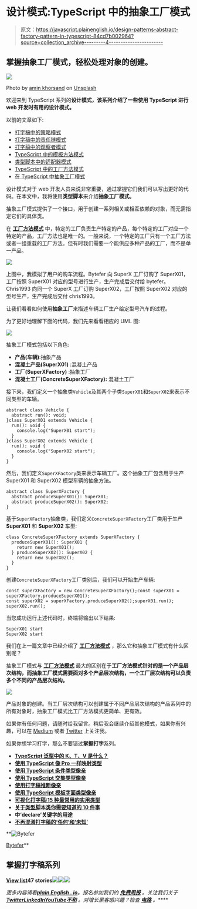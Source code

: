 # 设计模式:TypeScript 中的抽象工厂模式

> 原文：<https://javascript.plainenglish.io/design-patterns-abstract-factory-pattern-in-typescript-84cd7b002964?source=collection_archive---------4----------------------->

## 掌握抽象工厂模式，轻松处理对象的创建。

![](img/e6eadd5553f8bcdfd59b71f91970ea10.png)

Photo by [amin khorsand](https://unsplash.com/@hero92?utm_source=medium&utm_medium=referral) on [Unsplash](https://unsplash.com?utm_source=medium&utm_medium=referral)

欢迎来到 TypeScript 系列的**设计模式，该系列介绍了一些使用 TypeScript 进行 web 开发时有用的设计模式。**

以前的文章如下:

*   [打字稿中的策略模式](/design-patterns-strategy-pattern-in-typescript-54eda9b40f09)
*   [打字稿中的责任链模式](/design-patterns-chain-of-responsibility-pattern-in-typescript-dba6bdffe456)
*   [打字稿中的观察者模式](/design-patterns-observer-pattern-in-typescript-f6589f1ce4fc)
*   [TypeScript 中的模板方法模式](/design-patterns-template-method-pattern-in-typescript-ce0c8b158985)
*   [类型脚本中的适配器模式](/design-patterns-adapter-pattern-in-typescript-4b7ad3c1c234)
*   [TypeScript 中的工厂方法模式](/design-patterns-factory-method-pattern-in-typescript-c4c3047a6289)
*   [在 TypeScript 中抽象工厂模式](/design-patterns-abstract-factory-pattern-in-typescript-84cd7b002964)

设计模式对于 web 开发人员来说非常重要，通过掌握它们我们可以写出更好的代码。在本文中，我将使用**类型脚本**来介绍**抽象工厂模式。**

抽象工厂模式提供了一个接口，用于创建一系列相关或相互依赖的对象，而无需指定它们的具体类。

在 [**工厂方法模式**](/design-patterns-factory-method-pattern-in-typescript-c4c3047a6289) 中，特定的工厂负责生产特定的产品，每个特定的工厂对应一个特定的产品，工厂方法也是唯一的。一般来说，一个特定的工厂只有一个工厂方法或者一组重载的工厂方法。但有时我们需要一个能供应多种产品的工厂，而不是单一产品。

![](img/6ba7139da1490d5297f34edd3439b595.png)

上图中，我模拟了用户的购车流程。Bytefer 向 SuperX 工厂订购了 SuperX01，工厂按照 SuperX01 对应的型号进行生产，生产完成后交付给 bytefer。Chris1993 向同一个 SuperX 工厂订购 SuperX02，工厂按照 SuperX02 对应的型号生产，生产完成后交付 chris1993。

让我们看看如何使用**抽象工厂**来描述车辆工厂生产给定型号汽车的过程。

为了更好地理解下面的代码，我们先来看看相应的 UML 图:

![](img/44a3bc24edad743eb321d29e70edb90a.png)

抽象工厂模式包括以下角色:

*   **产品(车辆)**:抽象产品
*   **混凝土产品(SuperX01)** :混凝土产品
*   **工厂(SuperXFactory)** :抽象工厂
*   **混凝土工厂(ConcreteSuperXFactory):** 混凝土工厂

接下来，我们定义一个抽象类`Vehicle`及其两个子类`SuperX01`和`SuperX02`来表示不同类型的车辆。

```
abstract class Vehicle {
  abstract run(): void;
}class SuperX01 extends Vehicle {
  run(): void {
    console.log("SuperX01 start");
  }
}class SuperX02 extends Vehicle {
  run(): void {
    console.log("SuperX02 start");
  }
}
```

然后，我们定义`SuperXFactory`类来表示车辆工厂。这个抽象工厂包含用于生产 SuperX01 和 SuperX02 模型车辆的抽象方法。

```
abstract class SuperXFactory {
  abstract produceSuperX01(): SuperX01;
  abstract produceSuperX02(): SuperX02;
}
```

基于`SuperXFactory`抽象类，我们定义`ConcreteSuperXFactory`工厂类用于生产 **SuperX01** 和 **SuperX02** 车型:

```
class ConcreteSuperXFactory extends SuperXFactory {
  produceSuperX01(): SuperX01 {
    return new SuperX01();
  } produceSuperX02(): SuperX02 {
    return new SuperX02();
  }
}
```

创建`ConcreteSuperXFactory`工厂类别后，我们可以开始生产车辆:

```
const superXFactory = new ConcreteSuperXFactory();const superX01 = superXFactory.produceSuperX01();
const superX02 = superXFactory.produceSuperX02();superX01.run();
superX02.run();
```

当您成功运行上述代码时，终端将输出以下结果:

```
SuperX01 start
SuperX02 start
```

我们在上一篇文章中已经介绍了 [**工厂方法模式**](/design-patterns-factory-method-pattern-in-typescript-c4c3047a6289) ，那么它和抽象工厂模式有什么区别呢？

抽象工厂模式与 [**工厂方法模式**](/design-patterns-factory-method-pattern-in-typescript-c4c3047a6289) 最大的区别在于**工厂方法模式针对的是一个产品层次结构，而抽象工厂模式需要面对多个产品层次结构，一个工厂层次结构可以负责多个不同的产品层次结构。**

![](img/8a262899ef56a19a4438bed82dcef160.png)

产品对象的创建。当工厂层次结构可以创建属于不同产品层次结构的产品系列中的所有对象时，抽象工厂模式比工厂方法模式更简单、更有效。

如果你有任何问题，请随时给我留言。稍后我会继续介绍其他模式，如果你有兴趣，可以在 [Medium](https://medium.com/@bytefer) 或者 [Twitter](https://twitter.com/Tbytefer) 上关注我。

如果你想学习打字，那么不要错过**掌握打字**系列。

*   [**TypeScript 泛型中的 K、T、V 是什么？**](https://medium.com/frontend-canteen/what-are-k-t-and-v-in-typescript-generics-9fabe1d0f0f3)
*   [**使用 TypeScript 像 Pro 一样映射类型**](/using-typescript-mapped-types-like-a-pro-be10aef5511a)
*   [**使用 TypeScript 条件类型像亲**](/use-typescript-conditional-types-like-a-pro-7baea0ad05c5)
*   [**使用 TypeScript 交集类型像亲**](/using-typescript-intersection-types-like-a-pro-a55da6a6a5f7)
*   [**使用打字稿推断像亲**](https://levelup.gitconnected.com/using-typescript-infer-like-a-pro-f30ab8ab41c7)
*   [**使用 TypeScript 模板字面类型像亲**](https://medium.com/javascript-in-plain-english/how-to-use-typescript-template-literal-types-like-a-pro-2e02a7db0bac)
*   [**可视化打字稿:15 种最常用的实用类型**](/15-utility-types-that-every-typescript-developer-should-know-6cf121d4047c)
*   [**关于类型脚本类你需要知道的 10 件事**](https://levelup.gitconnected.com/10-things-you-need-to-know-about-typescript-classes-f58c57869266)
*   [](/purpose-of-declare-keyword-in-typescript-8431d9db2b10)**中‘declare’关键字的用途**
*   **[**不再混淆打字稿的‘任何’和‘未知’**](/no-more-confusion-about-typescripts-any-and-unknown-98c4b53f8924)**

**![Bytefer](img/238cf2afd3c689b50719951ba2fd880d.png)

[Bytefer](https://medium.com/@bytefer?source=post_page-----84cd7b002964--------------------------------)** 

## **掌握打字稿系列**

**[View list](https://medium.com/@bytefer/list/mastering-typescript-series-688ee7c12807?source=post_page-----84cd7b002964--------------------------------)****47 stories****![](img/8fba4cad7ae795f6abed5234e33e0356.png)****![](img/373c978fed504a3c38f0fdb5b617fedb.png)****![](img/a8ea3e3ecad1c2d2697107f3ce466e42.png)**

***更多内容请看*[***plain English . io***](https://plainenglish.io/)*。报名参加我们的* [***免费周报***](http://newsletter.plainenglish.io/) *。关注我们关于*[***Twitter***](https://twitter.com/inPlainEngHQ)[***LinkedIn***](https://www.linkedin.com/company/inplainenglish/)*[***YouTube***](https://www.youtube.com/channel/UCtipWUghju290NWcn8jhyAw)*[***不和***](https://discord.gg/GtDtUAvyhW) *。对增长黑客感兴趣？检查* [***电路***](https://circuit.ooo/) *。*****